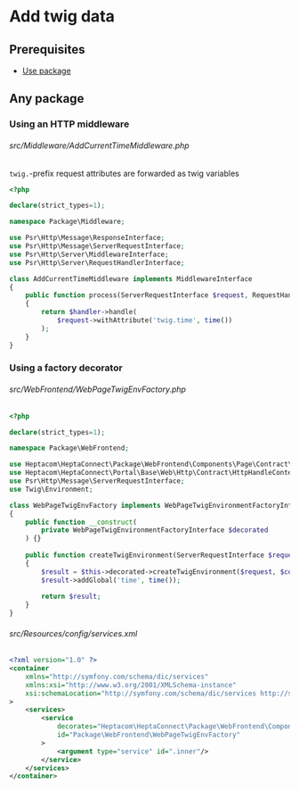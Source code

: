 # Add twig data

## Prerequisites

* [Use package](./use-package.md)


## Any package

### Using an HTTP middleware

###### src/Middleware/AddCurrentTimeMiddleware.php

`twig.`-prefix request attributes are forwarded as twig variables

```php
<?php

declare(strict_types=1);

namespace Package\Middleware;

use Psr\Http\Message\ResponseInterface;
use Psr\Http\Message\ServerRequestInterface;
use Psr\Http\Server\MiddlewareInterface;
use Psr\Http\Server\RequestHandlerInterface;

class AddCurrentTimeMiddleware implements MiddlewareInterface
{
    public function process(ServerRequestInterface $request, RequestHandlerInterface $handler): ResponseInterface
    {
        return $handler->handle(
            $request->withAttribute('twig.time', time())
        );
    }
}
```


### Using a factory decorator

###### src/WebFrontend/WebPageTwigEnvFactory.php

```php
<?php

declare(strict_types=1);

namespace Package\WebFrontend;

use Heptacom\HeptaConnect\Package\WebFrontend\Components\Page\Contract\WebPageTwigEnvironmentFactoryInterface;
use Heptacom\HeptaConnect\Portal\Base\Web\Http\Contract\HttpHandleContextInterface;
use Psr\Http\Message\ServerRequestInterface;
use Twig\Environment;

class WebPageTwigEnvFactory implements WebPageTwigEnvironmentFactoryInterface
{
    public function __construct(
        private WebPageTwigEnvironmentFactoryInterface $decorated
    ) {}
    
    public function createTwigEnvironment(ServerRequestInterface $request,HttpHandleContextInterface $context) : Environment
    {
        $result = $this->decorated->createTwigEnvironment($request, $context);
        $result->addGlobal('time', time());
        
        return $result;
    }
}
```


###### src/Resources/config/services.xml

```xml
<?xml version="1.0" ?>
<container
    xmlns="http://symfony.com/schema/dic/services"
    xmlns:xsi="http://www.w3.org/2001/XMLSchema-instance"
    xsi:schemaLocation="http://symfony.com/schema/dic/services http://symfony.com/schema/dic/services/services-1.0.xsd"
>
    <services>
        <service
            decorates="Heptacom\HeptaConnect\Package\WebFrontend\Components\Page\Contract\WebPageTwigEnvironmentFactoryInterface"
            id="Package\WebFrontend\WebPageTwigEnvFactory"
        >
            <argument type="service" id=".inner"/>
        </service>
    </services>
</container>
```
